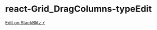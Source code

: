 # react-Grid_DragColumns-typeEdit

[Edit on StackBlitz ⚡️](https://stackblitz.com/edit/react-1xwuu8)